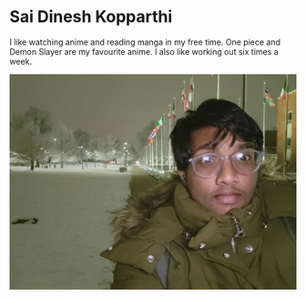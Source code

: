 # Sai Dinesh Kopparthi
I like watching anime and reading manga in my free time. One piece and Demon Slayer are my favourite anime. I also like working out six times a week.

![My Photo](Me.jpg)